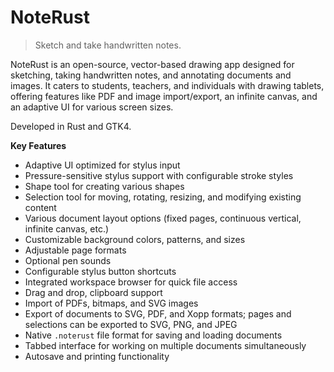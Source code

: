 # NoteRust

> Sketch and take handwritten notes.

NoteRust is an open-source, vector-based drawing app designed for sketching, taking handwritten notes, and annotating documents and images. It caters to students, teachers, and individuals with drawing tablets, offering features like PDF and image import/export, an infinite canvas, and an adaptive UI for various screen sizes.

Developed in Rust and GTK4.

**Key Features**

- Adaptive UI optimized for stylus input
- Pressure-sensitive stylus support with configurable stroke styles
- Shape tool for creating various shapes
- Selection tool for moving, rotating, resizing, and modifying existing content
- Various document layout options (fixed pages, continuous vertical, infinite canvas, etc.)
- Customizable background colors, patterns, and sizes
- Adjustable page formats
- Optional pen sounds
- Configurable stylus button shortcuts
- Integrated workspace browser for quick file access
- Drag and drop, clipboard support
- Import of PDFs, bitmaps, and SVG images
- Export of documents to SVG, PDF, and Xopp formats; pages and selections can be exported to SVG, PNG, and JPEG
- Native `.noterust` file format for saving and loading documents
- Tabbed interface for working on multiple documents simultaneously
- Autosave and printing functionality